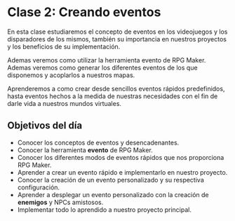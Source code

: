 # Clase 2: Creando eventos

En esta clase estudiaremos el concepto de eventos en los videojuegos y los disparadores de los mismos, también su importancia en nuestros proyectos y los beneficios de su implementación.

Ademas veremos como utilizar la herramienta evento de RPG Maker. Ademas veremos como generar los diferentes eventos de los que disponemos y acoplarlos a nuestros mapas.

Aprenderemos a como crear desde sencillos eventos rápidos predefinidos, hasta eventos hechos a la medida de nuestras necesidades con el fin de darle vida a nuestros mundos virtuales.

## Objetivos del día

- Conocer los conceptos de eventos y desencadenantes.
- Conocer la herramienta **evento** de RPG Maker.
- Conocer los diferentes modos de eventos rápidos que nos proporciona RPG Maker.
- Aprender a crear un evento rápido e implementarlo en nuestro proyecto.
- Conocer la creación de un evento personalizado y su respectiva configuración.
- Aprender a desplegar un evento personalizado con la creación de **enemigos** y NPCs amistosos.
- Implementar todo lo aprendido a nuestro proyecto principal.